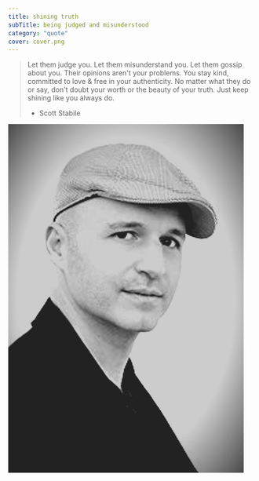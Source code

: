 ```yaml
---
title: shining truth
subTitle: being judged and misunderstood
category: "quote"
cover: cover.png
---
```


> Let them judge you. Let them misunderstand you. Let them gossip about you. Their opinions aren't your problems. You stay kind, committed to love & free in your authenticity. No matter what they do or say, don't doubt your worth or the beauty of your truth. Just keep shining like you always do.
>
> - Scott Stabile

![Scott Stabille wearing a flat cap and looking off to the right but giving side-eye towards the viewer](cover.png)
